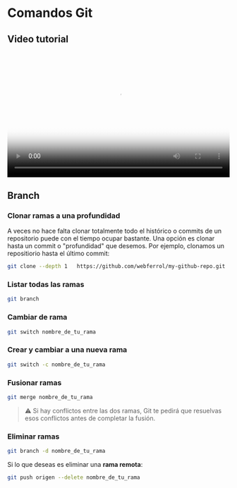 # Comandos Git

## Video tutorial

<div style=" position: relative;max-width: 1200px;padding-bottom: 56.25%;height: 0;overflow:hidden;">
    <video style="position: absolute;top: 0;left: 0;width: 100%;aspect-ratio: 16/9;border:0;" src="https://www.youtube.com/watch?v=niPExbK8lSw&t=2265s" controls poster="./images/midudev-git-tutorial.webp">
        Si no eres capas de reproducir este vídeo visualízalo <a href="https://www.youtube.com/watch?v=niPExbK8lSw&t=2265s">aquí</a>
    </video>
</div>

## Branch

### Clonar ramas a una profundidad

A veces no hace falta clonar totalmente todo el histórico o commits de un repositorio puede con el tiempo ocupar bastante. Una opción es clonar hasta un commit o "profundidad" que desemos. Por ejemplo, clonamos un repositiorio hasta el último commit:

```sh
git clone --depth 1   https://github.com/webferrol/my-github-repo.git
```

### Listar todas las ramas

```sh
git branch
```

### Cambiar de rama

```sh
git switch nombre_de_tu_rama
```

### Crear y cambiar a una nueva rama

```sh
git switch -c nombre_de_tu_rama
```

### Fusionar ramas

```sh
git merge nombre_de_tu_rama
```

>⚠️ Si hay conflictos entre las dos ramas, Git te pedirá que resuelvas esos conflictos antes de completar la fusión.

### Eliminar ramas

```sh
git branch -d nombre_de_tu_rama
```

Si lo que deseas es eliminar una **rama remota**:

```sh
git push origen --delete nombre_de_tu_rama
```

